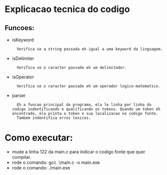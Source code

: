 # Explicacao tecnica do codigo

## Funcoes:

- isKeyword

        Verifica se a string passada eh igual a uma keyword da linguagem.

- isDelimiter

        Verifica se o caracter passado eh um delimitador.

- isOperator

        Verifica se o caracter passado eh um operador logico-matematico.

- parser

        Eh a funcao principal do programa, ela le linha por linha do codigo indentificando e qualificando os tokens. Quando um token eh encontrado, ela printa o token e sua localizacao no codigo fonte.
        Tambem indentifica erros lexicos.

# Como executar:

- mude a linha 122 da main.c para indicar o codigo fonte que quer compilar.
- rode o comando: gcc .\main.c -o main.exe
- rode o comando: ./main.exe
